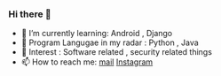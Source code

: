 ### Hi there 👋

<!--
**sumitjat/sumitjat** is a ✨ _special_ ✨ repository because its `README.md` (this file) appears on your GitHub profile.

Here are some ideas to get you started:

- 🔭 I’m currently working on ...

- 👯 I’m looking to collaborate on ...
- 🤔 I’m looking for help with ...


- 😄 Pronouns: ...
- ⚡ Fun fact: ...
-->

- 🌱 I’m currently learning: Android , Django 
- 💬 Program Langugae in my radar :  Python , Java
- 👯 Interest  : Software related ,  security related things 
- 📫 How to reach me: [mail](sumitjat56@gmail.com) [Instagram](instagram.com/sumitjat)
